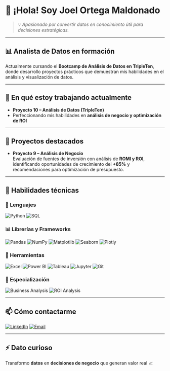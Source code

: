 # 👋 ¡Hola! Soy **Joel Ortega Maldonado**



> 💡 *Apasionado por convertir datos en conocimiento útil para decisiones estratégicas.*

---

## 📊 Analista de Datos en formación
Actualmente cursando el **Bootcamp de Análisis de Datos en TripleTen**, donde desarrollo proyectos prácticos que demuestran mis habilidades en el análisis y visualización de datos.

---

## 🔭 En qué estoy trabajando actualmente
- **Proyecto 10 – Análisis de Datos (TripleTen)**
- Perfeccionando mis habilidades en **análisis de negocio y optimización de ROI**

---

## 🌱 Proyectos destacados
- **Proyecto 9 – Análisis de Negocio**  
  Evaluación de fuentes de inversión con análisis de **ROMI y ROI**, identificando oportunidades de crecimiento del **+85%** y recomendaciones para optimización de presupuesto.

---

## 💼 Habilidades técnicas

### 🐍 Lenguajes
![Python](https://img.shields.io/badge/Python-3776AB?style=for-the-badge&logo=python&logoColor=white)
![SQL](https://img.shields.io/badge/SQL-003B57?style=for-the-badge&logo=postgresql&logoColor=white)


### 📊 Librerías y Frameworks
![Pandas](https://img.shields.io/badge/Pandas-150458?style=for-the-badge&logo=pandas&logoColor=white)
![NumPy](https://img.shields.io/badge/NumPy-013243?style=for-the-badge&logo=numpy&logoColor=white)
![Matplotlib](https://img.shields.io/badge/Matplotlib-11557c?style=for-the-badge&logo=python&logoColor=white)
![Seaborn](https://img.shields.io/badge/Seaborn-3776AB?style=for-the-badge&logo=python&logoColor=white)
![Plotly](https://img.shields.io/badge/Plotly-3F4F75?style=for-the-badge&logo=plotly&logoColor=white)

### 🧰 Herramientas
![Excel](https://img.shields.io/badge/Excel-217346?style=for-the-badge&logo=microsoft-excel&logoColor=white)
![Power BI](https://img.shields.io/badge/Power%20BI-F2C811?style=for-the-badge&logo=powerbi&logoColor=black)
![Tableau](https://img.shields.io/badge/Tableau-E97627?style=for-the-badge&logo=tableau&logoColor=white)
![Jupyter](https://img.shields.io/badge/Jupyter-F37626?style=for-the-badge&logo=jupyter&logoColor=white)
![Git](https://img.shields.io/badge/Git-F05033?style=for-the-badge&logo=git&logoColor=white)

### 🎯 Especialización
![Business Analysis](https://img.shields.io/badge/Business_Analysis-FF6B6B?style=for-the-badge&logo=analytics&logoColor=white)
![ROI Analysis](https://img.shields.io/badge/ROI_Analysis-4ECDC4?style=for-the-badge&logo=chartdotjs&logoColor=white)

---

## 📫 Cómo contactarme
[![LinkedIn](https://img.shields.io/badge/LinkedIn-0077B5?style=for-the-badge&logo=linkedin&logoColor=white)](https://www.linkedin.com/in/joel-ortega-maldonado/)
[![Email](https://img.shields.io/badge/Email-D14836?style=for-the-badge&logo=gmail&logoColor=white)](mailto:lic.joelorma@gmail.com)

---

## ⚡ Dato curioso
Transformo **datos** en **decisiones de negocio** que generan valor real 📈

